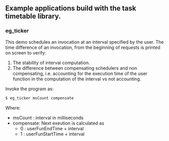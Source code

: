 ## Example applications build with the task timetable library.

### eg_ticker

This demo schedules an invocation at an interval specified by the user. The time difference of an invocation, from the beginning of requests is printed on screen to verify:
1. The stability of interval computation.
2. The difference between compensating schedulers and non compensating, i.e. accounting for the execution time of the user function in the computation of the interval vs not accounting.

Invoke the program as:

```sh
$ eg_ticker msCount compensate
```

Where:

* msCount   : interval in milliseconds
* compensate: Next exeution is calculated as
    * 0 : userFunEndTime   + interval
    * 1 : userFunStartTime + interval
